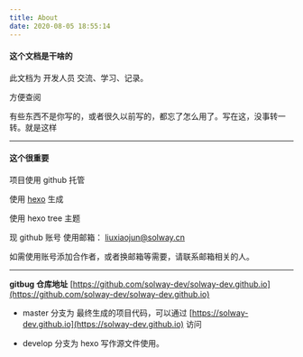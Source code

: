 ```yaml
---
title: About
date: 2020-08-05 18:55:14
---
```



#### 这个文档是干啥的

此文档为 开发人员 交流、学习、记录。

方便查阅

有些东西不是你写的，或者很久以前写的，都忘了怎么用了。写在这，没事转一转。就是这样

--------------------------------------------------------


#### 这个很重要

项目使用 github 托管

使用 [hexo](https://hexo.io/) 生成

使用 hexo tree 主题

现 github 账号 使用邮箱：  liuxiaojun@solway.cn

如需使用账号添加合作者，或者换邮箱等需要，请联系邮箱相关的人。


--------------------------------------------------------


**gitbug 仓库地址** [https://github.com/solway-dev/solway-dev.github.io](https://github.com/solway-dev/solway-dev.github.io)

- master 分支为 最终生成的项目代码，可以通过 [https://solway-dev.github.io](https://solway-dev.github.io) 访问

- develop 分支为 hexo 写作源文件使用。
